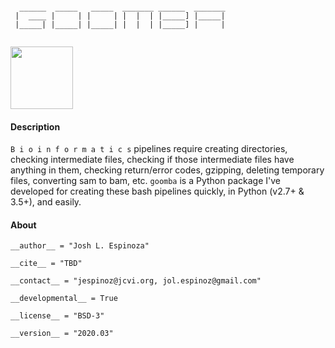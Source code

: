 
```

  ______  _____   _____  _______ ______  _______
 |  ____ |     | |     | |  |  | |_____] |_____|
 |_____| |_____| |_____| |  |  | |_____] |     |
                                                

```
<img src = "moniker.png" width=100> </img>

#### Description

`B i o i n f o r m a t i c s` pipelines require creating directories, checking intermediate files, checking if those intermediate files have anything in them, checking return/error codes, gzipping, deleting temporary files, converting sam to bam, etc.  `goomba` is a Python package I've developed for creating these bash pipelines quickly, in Python (v2.7+ & 3.5+), and easily.

#### About

`__author__ = "Josh L. Espinoza"`

`__cite__ = "TBD"`

`__contact__ = "jespinoz@jcvi.org, jol.espinoz@gmail.com"`

`__developmental__ = True`

`__license__ = "BSD-3"`

`__version__ = "2020.03"`
